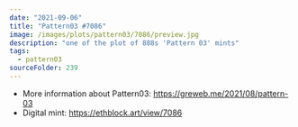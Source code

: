 ```yaml
---
date: "2021-09-06"
title: "Pattern03 #7086"
image: /images/plots/pattern03/7086/preview.jpg
description: "one of the plot of 888s 'Pattern 03' mints"
tags:
  - pattern03
sourceFolder: 239
---
```


- More information about Pattern03: https://greweb.me/2021/08/pattern-03
- Digital mint: https://ethblock.art/view/7086

